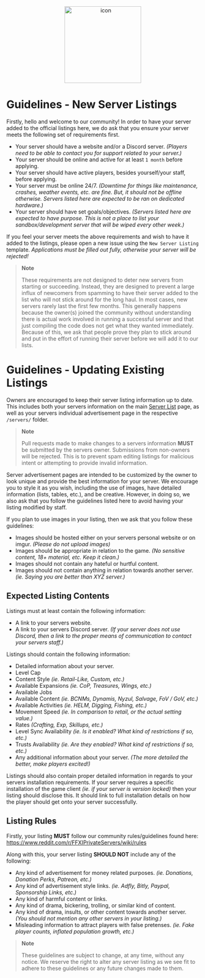 <div align="center">
    <img width="200" src="https://github.com/XiPrivateServers/Servers/raw/main/repo/icon.png" alt="icon">
    </br>
</div>

# Guidelines - New Server Listings

Firstly, hello and welcome to our community! In order to have your server added to the official listings here, we do ask that you ensure your server meets the following set of requirements first.

  - Your server should have a website and/or a Discord server. _(Players need to be able to contact you for support related to your server.)_
  - Your server should be online and active for at least `1 month` before applying.
  - Your server should have active players, besides yourself/your staff, before applying.
  - Your server must be online 24/7. _(Downtime for things like maintenance, crashes, weather events, etc. are fine. But, it should not be offline otherwise. Servers listed here are expected to be ran on dedicated hardware.)_
  - Your server should have set goals/objectives. _(Servers listed here are expected to have purpose. This is not a place to list your sandbox/development server that will be wiped every other week.)_

If you feel your server meets the above requirements and wish to have it added to the listings, please open a new issue using the `New Server Listing` template. _Applications must be filled out fully, otherwise your server will be rejected!_

> **Note**
>
> These requirements are not designed to deter new servers from starting or succeeding. Instead, they are designed to prevent a large influx of newcomers from spamming to have their server added to the list who will not stick around for the long haul. In most cases, new servers rarely last the first few months. This generally happens because the owner(s) joined the community without understanding there is actual work involved in running a successful server and that just compiling the code does not get what they wanted immediately. Because of this, we ask that people prove they plan to stick around and put in the effort of running their server before we will add it to our lists.

# Guidelines - Updating Existing Listings

Owners are encouraged to keep their server listing information up to date. This includes both your servers information on the main [Server List](SERVERS.md) page, as well as your servers individual advertisement page in the respective `/servers/` folder.

> **Note**
>
> Pull requests made to make changes to a servers information **MUST** be submitted by the servers owner. Submissions from non-owners will be rejected. This is to prevent spam editing listings for malicious intent or attempting to provide invalid information.

Server advertisement pages are intended to be customized by the owner to look unique and provide the best information for your server. We encourage you to style it as you wish, including the use of images, have detailed information (lists, tables, etc.), and be creative. However, in doing so, we also ask that you follow the guidelines listed here to avoid having your listing modified by staff.

If you plan to use images in your listing, then we ask that you follow these guidelines:

  - Images should be hosted either on your servers personal website or on imgur. _(Please do not upload images)_
  - Images should be appropriate in relation to the game. _(No sensitive content, 18+ material, etc. Keep it clean.)_
  - Images should not contain any hateful or hurtful content.
  - Images should not contain anything in relation towards another server. _(ie. Saying you are better than XYZ server.)_

## Expected Listing Contents

Listings must at least contain the following information:

  - A link to your servers website.
  - A link to your servers Discord server. _(If your server does not use Discord, then a link to the proper means of communication to contact your servers staff.)_

Listings should contain the following information:

  - Detailed information about your server.
  - Level Cap
  - Content Style _(ie. Retail-Like, Custom, etc.)_
  - Available Expansions _(ie. CoP, Treasures, Wings, etc.)_
  - Available Jobs
  - Available Content _(ie. BCNMs, Dynamis, Nyzul, Salvage, FoV / GoV, etc.)_
  - Available Activities _(ie. HELM, Digging, Fishing, etc.)_
  - Movement Speed _(ie. In comparison to retail, or the actual setting value.)_
  - Rates _(Crafting, Exp, Skillups, etc.)_
  - Level Sync Availability _(ie. Is it enabled? What kind of restrictions if so, etc.)_
  - Trusts Availability _(ie. Are they enabled? What kind of restrictions if so, etc.)_
  - Any additional information about your server. _(The more detailed the better, make players excited!)_

Listings should also contain proper detailed information in regards to your servers installation requirements. If your server requires a specific installation of the game client _(ie. if your server is version locked)_ then your listing should disclose this. It should link to full installation details on how the player should get onto your server successfully.

## Listing Rules

Firstly, your listing **MUST** follow our community rules/guidelines found here: https://www.reddit.com/r/FFXIPrivateServers/wiki/rules

Along with this, your server listing **SHOULD NOT** include any of the following:

  - Any kind of advertisement for money related purposes. _(ie. Donations, Donation Perks, Patreon, etc.)_
  - Any kind of advertisement style links. _(ie. Adfly, Bitly, Paypal, Sponsorship Links, etc.)_
  - Any kind of harmful content or links.
  - Any kind of drama, bickering, trolling, or similar kind of content.
  - Any kind of drama, insults, or other content towards another server. _(You should not mention any other servers in your listing.)_
  - Misleading information to attract players with false pretenses. _(ie. Fake player counts, inflated population growth, etc.)_

> **Note**
>
> These guidelines are subject to change, at any time, without any notice. We reserve the right to alter any server listing as we see fit to adhere to these guidelines or any future changes made to them.
